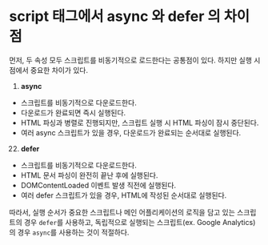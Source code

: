 # script 태그에서 async 와 defer 의 차이점

먼저, 두 속성 모두 스크립트를 비동기적으로 로드한다는 공통점이 있다. 하지만 실행 시점에서 중요한 차이가 있다.

1. **async**

- 스크립트를 비동기적으로 다운로드한다.
- 다운로드가 완료되면 즉시 실행된다.
- HTML 파싱과 병렬로 진행되지만, 스크립트 실행 시 HTML 파싱이 잠시 중단된다.
- 여러 async 스크립트가 있을 경우, 다운로드가 완료되는 순서대로 실행된다.

22. **defer**

- 스크립트를 비동기적으로 다운로드한다.
- HTML 문서 파싱이 완전히 끝난 후에 실행된다.
- DOMContentLoaded 이벤트 발생 직전에 실행된다.
- 여러 defer 스크립트가 있을 경우, HTML에 작성된 순서대로 실행된다.

따라서, 실행 순서가 중요한 스크립트나 메인 어플리케이션의 로직을 담고 있는 스크립트의 경우 `defer`를 사용하고, 독립적으로 실행되는 스크립트(ex. Google Analytics)의 경우 `async`를 사용하는 것이 적절하다.
